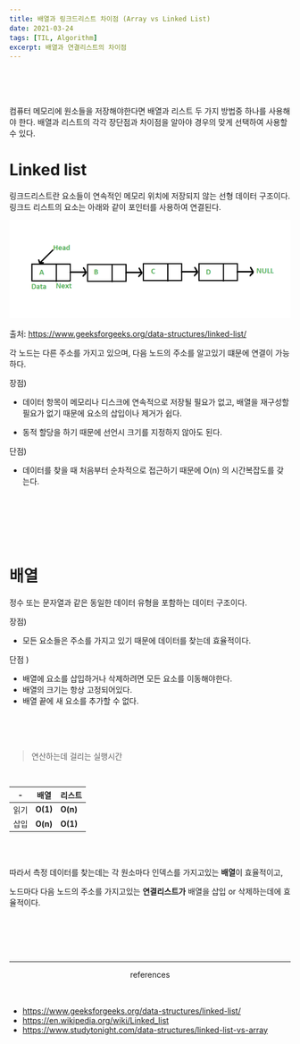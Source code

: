 ```yaml
---
title: 배열과 링크드리스트 차이점 (Array vs Linked List)
date: 2021-03-24
tags: [TIL, Algorithm]
excerpt: 배열과 연결리스트의 차이점
--- 
```


<br/>
<br/>
<br/>

컴퓨터 메모리에 원소들을 저장해야한다면 배열과 리스트 두 가지 방법중 하나를 사용해야 한다. 
배열과 리스트의 각각 장단점과 차이점을 알아야 경우의 맞게 선택하여 사용할 수 있다. 


# Linked list

링크드리스트란 요소들이 연속적인 메모리 위치에 저장되지 않는 선형 데이터 구조이다. 링크드 리스트의 요소는 아래와 같이 포인터를 사용하여 연결된다. 

![](../images/linkedListPointer.png)

출처: https://www.geeksforgeeks.org/data-structures/linked-list/

각 노드는 다른 주소를 가지고 있으며, 다음 노드의 주소를 알고있기 떄문에 연결이 가능하다. 


장점)

* 데이터 항목이 메모리나 디스크에 연속적으로 저장될 필요가 없고, 배열을 재구성할 필요가 없기 때문에 요소의 삽입이나 제거가 쉽다. 

* 동적 할당을 하기 때문에 선언시 크기를 지정하지 않아도 된다. 

단점) 

* 데이터를 찾을 때 처음부터 순차적으로 접근하기 때문에 O(n) 의 시간복잡도를 갖는다. 

<br/>
<br/>
<br/>
<br/>
<br/>

# 배열 
정수 또는 문자열과 같은 동일한 데이터 유형을 포함하는 데이터 구조이다. 


장점) 

* 모든 요소들은 주소를 가지고 있기 때문에 데이터를 찾는데 효율적이다. 

단점 ) 

* 배열에 요소를 삽입하거나 삭제하려면 모든 요소를 이동해야한다. 
* 배열의 크기는 항상 고정되어있다. 
* 배열 끝에 새 요소를 추가할 수 없다. 


<br/>
<br/>
<br/>


> 연산하는데 걸리는 실행시간 

<br/>

|-|배열|리스트|
|------|---|---|
|읽기|**O(1)**|**O(n)**|
|삽입|**O(n)**|**O(1)**|


<br/>
<br/>

따라서 측정 데이터를 찾는데는 각 원소마다 인덱스를 가지고있는 **배열**이 효율적이고, 

노드마다 다음 노드의 주소를 가지고있는 **연결리스트가** 배열을 삽입 or 삭제하는데에 효율적이다. 

<br/>
<br/>
<br/>
<br/>




---
<center>references</center>
<br/>
<br/>

- https://www.geeksforgeeks.org/data-structures/linked-list/
- https://en.wikipedia.org/wiki/Linked_list
- https://www.studytonight.com/data-structures/linked-list-vs-array
